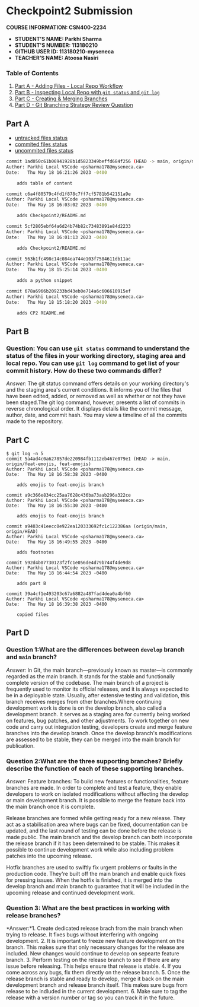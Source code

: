 # Checkpoint2 Submission

**COURSE INFORMATION: CSN400-2234**
- **STUDENT’S NAME: Parkhi Sharma**
- **STUDENT'S NUMBER: 113180210**
- **GITHUB USER ID: 113180210-myseneca**
- **TEACHER’S NAME: Atoosa Nasiri**

### Table of Contents
1. [Part A - Adding Files - Local Repo Workflow](#part-a)
2. [Part B - Inspecting Local Repo with `git status` and `git log`](#part-b)
3. [Part C - Creating & Merging Branches](#part-c)
4. [Part D - Git Branching Strategy Review Question](#part-d)

## Part A 

- [untracked files status](./git_status_untracked.txt)
- [commited files status](./git_status_committed.txt)
- [uncommited files status](./git_status_uncommitted.txt)
```bash
commit 1ad050c61b06941928b1d5823349beffd684f256 (HEAD -> main, origin/main, origin/HEAD)
Author: Parkhi Local VSCode <psharma178@myseneca.ca>
Date:   Thu May 18 16:21:26 2023 -0400

    adds table of content

commit c6a4f80579c4fd1f878c7ff7cf5781b542151a9e
Author: Parkhi Local VSCode <psharma178@myseneca.ca>
Date:   Thu May 18 16:03:02 2023 -0400

    adds Checkpoint2/README.md

commit 5cf2805ebf64a6d24b74b82c73483891e84d2233
Author: Parkhi Local VSCode <psharma178@myseneca.ca>
Date:   Thu May 18 16:01:13 2023 -0400

    adds Checkpoint2/README.md

commit 563b1fc498c14c084ea744e103f7584611db11ac
Author: Parkhi Local VSCode <psharma178@myseneca.ca>
Date:   Thu May 18 15:25:14 2023 -0400

    adds a python snippet

commit 678a6966b209233bd43eb0e714a6c606610915ef
Author: Parkhi Local VSCode <psharma178@myseneca.ca>
Date:   Thu May 18 15:18:20 2023 -0400

    adds CP2 README.md
```
## Part B
### Question: You can use `git status` command to understand the status of the files in your working directory, staging area and local repo. You can use `git log` command to get list of your commit history. How do these two commands differ?

*Answer:* The git status command offers details on your working directory's and the staging area's current conditions. It informs you of the files that have been edited, added, or removed as well as whether or not they have been staged.The git log command, however, presents a list of commits in reverse chronological order. It displays details like the commit message, author, date, and commit hash. You may view a timeline of all the commits made to the repository.

## Part C

```
$ git log -n 5
commit 5a4ad4c0a627857de220984fb1112eb467e079e1 (HEAD -> main, origin/feat-emojis, feat-emojis)
Author: Parkhi Local VSCode <psharma178@myseneca.ca>
Date:   Thu May 18 16:58:38 2023 -0400

    adds emojis to feat-emojis branch

commit a9c366e834cc25aa7628c436ba73aab296a322ce
Author: Parkhi Local VSCode <psharma178@myseneca.ca>
Date:   Thu May 18 16:55:30 2023 -0400

    adds emojis to feat-emojis branch

commit a9403c41eecc0e922ea120333692fc1c122386aa (origin/main, origin/HEAD)
Author: Parkhi Local VSCode <psharma178@myseneca.ca>
Date:   Thu May 18 16:49:55 2023 -0400

    adds footnotes

commit 592d4b07730123f2fc1e056de4d79b744f4de9d8
Author: Parkhi Local VSCode <psharma178@myseneca.ca>
Date:   Thu May 18 16:44:54 2023 -0400

    adds part B

commit 39a4cf1e493203c67a6882a487fad4dea0a4bf60
Author: Parkhi Local VSCode <psharma178@myseneca.ca>
Date:   Thu May 18 16:39:38 2023 -0400

    copied files
```
## Part D

### Question 1:What are the differences between `develop` branch and `main` branch?

*Answer:* In Git, the main branch—previously known as master—is commonly regarded as the main branch. It stands for the stable and functionally complete version of the codebase. The main branch of a project is frequently used to monitor its official releases, and it is always expected to be in a deployable state. Usually, after extensive testing and validation, this branch receives merges from other branches.Where continuing development work is done is on the develop branch, also called a development branch. It serves as a staging area for currently being worked on features, bug patches, and other adjustments. To work together on new code and carry out integration testing, developers create and merge feature branches into the develop branch. Once the develop branch's modifications are assessed to be stable, they can be merged into the main branch for publication.

### Question 2:What are the three supporting branches? Briefly describe the function of each of these supporting branches.

*Answer:*
Feature branches: To build new features or functionalities, feature branches are made. In order to complete and test a feature, they enable developers to work on isolated modifications without affecting the develop or main development branch. It is possible to merge the feature back into the main branch once it is complete.

Release branches are formed while getting ready for a new release. They act as a stabilisation area where bugs can be fixed, documentation can be updated, and the last round of testing can be done before the release is made public. The main branch and the develop branch can both incorporate the release branch if it has been determined to be stable. This makes it possible to continue development work while also including problem patches into the upcoming release.

Hotfix branches are used to swiftly fix urgent problems or faults in the production code. They're built off the main branch and enable quick fixes for pressing issues. When the hotfix is finished, it is merged into the develop branch and main branch to guarantee that it will be included in the upcoming release and continued development work.

### Question 3: What are the best practices in working with release branches?

*Answer:*1. Create dedicated release brach from the main branch when trying to release. It fixes bugs without interfering with ongoing development.
2. It is important to freeze new feature development on the branch. This makes sure that only necessary changes for the release are included. New changes would continue to develop on sepearte feature branch.
3. Perform testing on the release branch to see if there are any issue before releasing. This helps ensure that release is stable.
4. If you come across any bugs, fix them directly on the release branch. 
5. Once the release branch is stable and ready to develop, merge it back on the main development branch and release branch itself. This makes sure bugs from release to be indluded in the current development.
6. Make sure to tag the release with a version number or tag so you can track it in the future.





